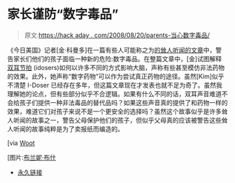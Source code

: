 # 家长谨防“数字毒品”

> 原文:[https://hack aday . com/2008/08/20/parents-当心数字毒品/](https://hackaday.com/2008/08/20/parents-beware-of-digital-drugs/)

《今日美国》记者[金·科曼多]在一篇有些人可能称之为[的耸人听闻的文章](http://www.usatoday.com/tech/columnist/kimkomando/2008-08-07-digital-drugs_N.htm)中，警告家长们他们的孩子面临一种新的危险:数字毒品。在整篇文章中，[金]试图解释[双耳节拍](http://en.wikipedia.org/wiki/Binaural_beats) (idosers)如何以许多不同的方式影响大脑，声称有些甚至模仿非法药物的效果。此外，她声称“数字药物”可以作为尝试真正药物的途径。虽然[Kim]似乎不清楚 I-Doser 已经存在多年，但这篇文章现在才发表也就不足为奇了。虽然我理解她的论点，但有些部分似乎不合逻辑。如果有什么不同的话，双耳声音难道不会给孩子们提供一种非法毒品的替代品吗？如果这些声音真的提供了和药物一样的效果，难道它们对孩子来说不是一个更安全的选择吗？虽然这个故事似乎是许多耸人听闻的故事之一，警告父母保护他们的孩子，但似乎父母真的应该被警告这些耸人听闻的故事纯粹是为了卖报纸而编造的。

[via [Woot](http://www.woot.com/Blog/ViewEntry.aspx?Id=5701)

[图片:[布兰妮·布什](http://flickr.com/photos/tzofia/209959805/)

*   [永久链接](http://www.usatoday.com/tech/columnist/kimkomando/2008-08-07-digital-drugs_N.htm)
